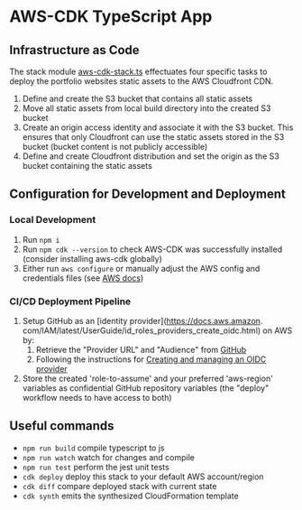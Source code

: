 # AWS-CDK TypeScript App

## Infrastructure as Code
The stack module [aws-cdk-stack.ts](./lib/aws-cdk-stack.ts) effectuates four specific tasks to deploy the portfolio 
websites static assets to the AWS Cloudfront CDN.
1. Define and create the S3 bucket that contains all static assets
2. Move all static assets from local build directory into the created S3 bucket
3. Create an origin access identity and associate it with the S3 bucket. This ensures that only Cloudfront can use 
   the static assets stored in the S3 bucket (bucket content is not publicly accessible)
4. Define and create Cloudfront distribution and set the origin as the S3 bucket containing the static assets

## Configuration for Development and Deployment
### Local Development
1. Run `npm i`
2. Run `npm cdk --version` to check AWS-CDK was successfully installed (consider installing aws-cdk globally)
3. Either run `aws configure` or manually adjust the AWS config and credentials files (see [AWS docs](https://docs.aws.amazon.com/cdk/v2/guide/getting_started.html))

### CI/CD Deployment Pipeline
1. Setup GitHub as an [identity provider](https://docs.aws.amazon.
   com/IAM/latest/UserGuide/id_roles_providers_create_oidc.html) on AWS by:
   1. Retrieve the "Provider URL" and "Audience" from [GitHub](https://docs.github.com/en/actions/deployment/security-hardening-your-deployments/configuring-openid-connect-in-amazon-web-services)
   2. Following the instructions for [Creating 
      and managing an OIDC provider](https://docs.aws.amazon.com/IAM/latest/UserGuide/id_roles_providers_create_oidc.html#manage-oidc-provider-console)
2. Store the created 'role-to-assume' and your preferred 'aws-region' variables as confidential GitHub repository 
   variables (the "deploy" workflow needs to have access to both)

## Useful commands
- `npm run build` compile typescript to js
- `npm run watch` watch for changes and compile
- `npm run test` perform the jest unit tests
- `cdk deploy` deploy this stack to your default AWS account/region
- `cdk diff` compare deployed stack with current state
- `cdk synth` emits the synthesized CloudFormation template
